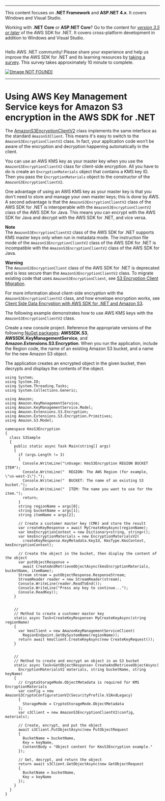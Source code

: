 --------

This content focuses on **\.NET Framework** and **ASP\.NET 4\.x**\. It covers Windows and Visual Studio\.

Working with **\.NET Core** or **ASP\.NET Core**? Go to the content for *[version 3\.5 or later](https://docs.aws.amazon.com/sdk-for-net/latest/developer-guide/welcome.html)* of the AWS SDK for \.NET\. It covers cross\-platform development in addition to Windows and Visual Studio\.

## <a name="w8aab3b5"></a>

Hello AWS \.NET community\! Please share your experience and help us improve the AWS SDK for \.NET and its learning resources by [taking a survey](https://amazonmr.au1.qualtrics.com/jfe/form/SV_bqfQLfZ5nhFUiV0)\. This survey takes approximately 10 minute to complete\.

 [ ![\[Image NOT FOUND\]](http://docs.aws.amazon.com/sdk-for-net/v3/developer-guide/images/SurveyButton.png) ](https://amazonmr.au1.qualtrics.com/jfe/form/SV_bqfQLfZ5nhFUiV0)

--------

# Using AWS Key Management Service keys for Amazon S3 encryption in the AWS SDK for \.NET<a name="kms-keys-s3-encryption"></a>

The [AmazonS3EncryptionClientV2](https://aws.github.io/amazon-s3-encryption-client-dotnet/api/Amazon.Extensions.S3.Encryption.AmazonS3EncryptionClientV2.html) class implements the same interface as the standard `AmazonS3Client`\. This means it's easy to switch to the `AmazonS3EncryptionClientV2` class\. In fact, your application code won’t be aware of the encryption and decryption happening automatically in the client\.

You can use an AWS KMS key as your master key when you use the `AmazonS3EncryptionClientV2` class for client\-side encryption\. All you have to do is create an `EncryptionMaterials` object that contains a KMS key ID\. Then you pass the `EncryptionMaterials` object to the constructor of the `AmazonS3EncryptionClientV2`\.

One advantage of using an AWS KMS key as your master key is that you don't need to store and manage your own master keys; this is done by AWS\. A second advantage is that the `AmazonS3EncryptionClientV2` class of the AWS SDK for \.NET is interoperable with the `AmazonS3EncryptionClientV2` class of the AWS SDK for Java\. This means you can encrypt with the AWS SDK for Java and decrypt with the AWS SDK for \.NET, and vice versa\.

**Note**  
The `AmazonS3EncryptionClientV2` class of the AWS SDK for \.NET supports KMS master keys only when run in metadata mode\. The instruction file mode of the `AmazonS3EncryptionClientV2` class of the AWS SDK for \.NET is incompatible with the `AmazonS3EncryptionClientV2` class of the AWS SDK for Java\.

**Warning**  
The `AmazonS3EncryptionClient` class of the AWS SDK for \.NET is deprecated and is less secure than the `AmazonS3EncryptionClientV2` class\. To migrate existing code that uses `AmazonS3EncryptionClient`, see [S3 Encryption Client Migration](s3-encryption-migration.md)\.

For more information about client\-side encryption with the `AmazonS3EncryptionClientV2` class, and how envelope encryption works, see [Client Side Data Encryption with AWS SDK for \.NET and Amazon S3](http://aws.amazon.com/blogs/developer/client-side-data-encryption-with-aws-sdk-for-net-and-amazon-s3/)\.

The following example demonstrates how to use AWS KMS keys with the `AmazonS3EncryptionClientV2` class\.

Create a new console project\. Reference the appropriate versions of the following [NuGet packages](https://www.nuget.org/profiles/awsdotnet): **AWSSDK\.S3**, **AWSSDK\.KeyManagementService**, and **Amazon\.Extensions\.S3\.Encryption**\. When you run the application, include the Region code, the name of an existing Amazon S3 bucket, and a name for the new Amazon S3 object\.

The application creates an encrypted object in the given bucket, then decrypts and displays the contents of the object\.

```
using System;
using System.IO;
using System.Threading.Tasks;
using System.Collections.Generic;

using Amazon;
using Amazon.KeyManagementService;
using Amazon.KeyManagementService.Model;
using Amazon.Extensions.S3.Encryption;
using Amazon.Extensions.S3.Encryption.Primitives;
using Amazon.S3.Model;

namespace KmsS3Encryption
{
  class S3Sample
  {
    public static async Task Main(string[] args)
    {
      if (args.Length != 3)
      {
        Console.WriteLine("\nUsage: KmsS3Encryption REGION BUCKET ITEM");
        Console.WriteLine("  REGION: The AWS Region (for example, \"us-west-1\").");
        Console.WriteLine("  BUCKET: The name of an existing S3 bucket.");
        Console.WriteLine("  ITEM: The name you want to use for the item.");
        return;
      }
      string regionName = args[0];
      string bucketName = args[1];
      string itemName = args[2];

      // Create a customer master key (CMK) and store the result
      var createKeyResponse = await MyCreateKeyAsync(regionName);
      var kmsEncryptionContext = new Dictionary<string, string>();
      var kmsEncryptionMaterials = new EncryptionMaterialsV2(
        createKeyResponse.KeyMetadata.KeyId, KmsType.KmsContext, kmsEncryptionContext);

      // Create the object in the bucket, then display the content of the object
      var putObjectResponse =
        await CreateAndRetrieveObjectAsync(kmsEncryptionMaterials, bucketName, itemName);
      Stream stream = putObjectResponse.ResponseStream;
      StreamReader reader = new StreamReader(stream);
      Console.WriteLine(reader.ReadToEnd());
      Console.WriteLine("Press any key to continue...");
      Console.ReadKey();
    }


    //
    // Method to create a customer master key
    static async Task<CreateKeyResponse> MyCreateKeyAsync(string regionName)
    {
      var kmsClient = new AmazonKeyManagementServiceClient(
        RegionEndpoint.GetBySystemName(regionName));
      return await kmsClient.CreateKeyAsync(new CreateKeyRequest());
    }


    //
    // Method to create and encrypt an object in an S3 bucket
    static async Task<GetObjectResponse> CreateAndRetrieveObjectAsync(
      EncryptionMaterialsV2 materials, string bucketName, string keyName)
    {
      // CryptoStorageMode.ObjectMetadata is required for KMS EncryptionMaterials
      var config = new AmazonS3CryptoConfigurationV2(SecurityProfile.V2AndLegacy)
      {
        StorageMode = CryptoStorageMode.ObjectMetadata
      };
      var s3Client = new AmazonS3EncryptionClientV2(config, materials);

      // Create, encrypt, and put the object
      await s3Client.PutObjectAsync(new PutObjectRequest
      {
        BucketName = bucketName,
        Key = keyName,
        ContentBody = "Object content for KmsS3Encryption example."
      });

      // Get, decrypt, and return the object
      return await s3Client.GetObjectAsync(new GetObjectRequest
      {
        BucketName = bucketName,
        Key = keyName
      });
    }
  }
}
```